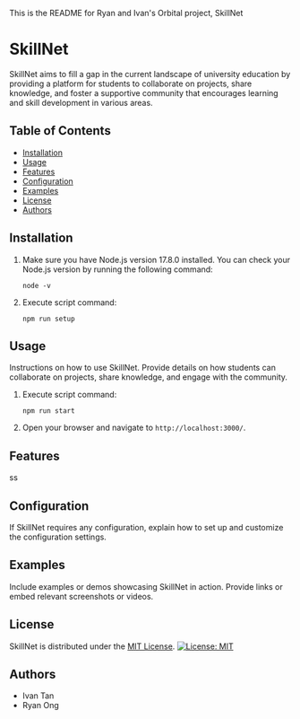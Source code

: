 This is the README for Ryan and Ivan's Orbital project, SkillNet

# SkillNet

SkillNet aims to fill a gap in the current landscape of university education by providing a platform for students to collaborate on projects, share knowledge, and foster a supportive community that encourages learning and skill development in various areas.

## Table of Contents

- [Installation](#installation)
- [Usage](#usage)
- [Features](#features)
- [Configuration](#configuration)
- [Examples](#examples)
- [License](#license)
- [Authors](#authors)

## Installation

1. Make sure you have Node.js version 17.8.0 installed. You can check your Node.js version by running the following command:
    ```shell
    node -v
    ```

2. Execute script command:
   ```shell
   npm run setup
   ```

## Usage

Instructions on how to use SkillNet. Provide details on how students can collaborate on projects, share knowledge, and engage with the community.

1. Execute script command:
    ```shell
    npm run start
    ```
2. Open your browser and navigate to `http://localhost:3000/`.

## Features
ss


## Configuration

If SkillNet requires any configuration, explain how to set up and customize the configuration settings.


## Examples

Include examples or demos showcasing SkillNet in action. Provide links or embed relevant screenshots or videos.


## License

SkillNet is distributed under the [MIT License](LICENSE). [![License: MIT](https://img.shields.io/badge/License-MIT-yellow.svg)](https://opensource.org/licenses/MIT)

## Authors

- Ivan Tan
- Ryan Ong